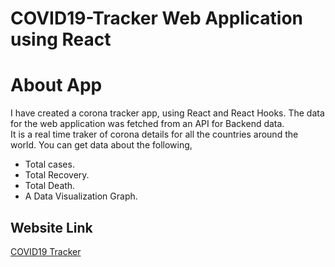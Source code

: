 # COVID19-Tracker Web Application using React 

# About App

I have created a corona tracker app, using React and React Hooks. The data for the web application was fetched from an API for Backend data. </br>
It is a real time traker of corona details for all the countries around the world. You can get data about the following, </br>

- Total cases.
- Total Recovery.
- Total Death.
- A Data Visualization Graph.

## Website Link

[COVID19 Tracker](https://hiteshsaai.github.io/covid19_corona_tracker/)
